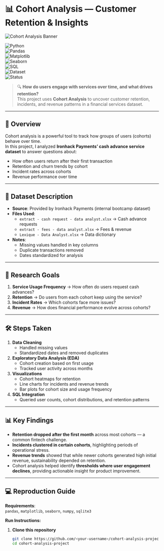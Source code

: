 # 📊 Cohort Analysis — Customer Retention & Insights  

![Cohort Analysis Banner](visuals/cohort_analysis_banner.png)  

![Python](https://img.shields.io/badge/Python-3.9%2B-blue.svg)  
![Pandas](https://img.shields.io/badge/Library-Pandas-orange.svg)  
![Matplotlib](https://img.shields.io/badge/Library-Matplotlib-yellow.svg)  
![Seaborn](https://img.shields.io/badge/Library-Seaborn-lightblue.svg)  
![SQL](https://img.shields.io/badge/Queries-SQL-green.svg)  
![Dataset](https://img.shields.io/badge/Data-Ironhack%20Payments-blueviolet.svg)  
![Status](https://img.shields.io/badge/Status-Completed-brightgreen.svg)  

> 🔍 **How do users engage with services over time, and what drives retention?**  
> This project uses **Cohort Analysis** to uncover customer retention, incidents, and revenue patterns in a financial services dataset.  

---

## 📌 Overview  
Cohort analysis is a powerful tool to track how groups of users (cohorts) behave over time.  
In this project, I analyzed **Ironhack Payments’ cash advance service dataset** to answer questions about:  
- How often users return after their first transaction  
- Retention and churn trends by cohort  
- Incident rates across cohorts  
- Revenue performance over time  

---

## 📂 Dataset Description  
- **Source**: Provided by Ironhack Payments (internal bootcamp dataset)  
- **Files Used**:  
  - `extract - cash request - data analyst.xlsx` → Cash advance requests  
  - `extract - fees - data analyst.xlsx` → Fees & revenue  
  - `Lexique - Data Analyst.xlsx` → Data dictionary  
- **Notes**:  
  - Missing values handled in key columns  
  - Duplicate transactions removed  
  - Dates standardized for analysis  

---

## 🎯 Research Goals  
1. **Service Usage Frequency** → How often do users request cash advances?  
2. **Retention** → Do users from each cohort keep using the service?  
3. **Incident Rates** → Which cohorts face more issues?  
4. **Revenue** → How does financial performance evolve across cohorts?  

---

## 🛠 Steps Taken  
1. **Data Cleaning**  
   - Handled missing values  
   - Standardized dates and removed duplicates  
2. **Exploratory Data Analysis (EDA)**  
   - Cohort creation based on first usage  
   - Tracked user activity across months  
3. **Visualizations**  
   - Cohort heatmaps for retention  
   - Line charts for incidents and revenue trends  
   - Bar plots for cohort size and usage frequency  
4. **SQL Integration**  
   - Queried user counts, cohort distributions, and retention patterns  

---

## 📊 Key Findings  
- **Retention dropped after the first month** across most cohorts — a common fintech challenge.  
- **Incidents clustered in certain cohorts**, highlighting periods of operational stress.  
- **Revenue trends** showed that while newer cohorts generated high initial revenue, sustainability depended on retention.  
- Cohort analysis helped identify **thresholds where user engagement declines**, providing actionable insight for product improvement.  

---

## 💻 Reproduction Guide  
**Requirements**:  
`pandas`, `matplotlib`, `seaborn`, `numpy`, `sqlite3`  

**Run Instructions:**  
1. **Clone this repository**  
   ```bash
   git clone https://github.com/<your-username>/cohort-analysis-project.git
   cd cohort-analysis-project
